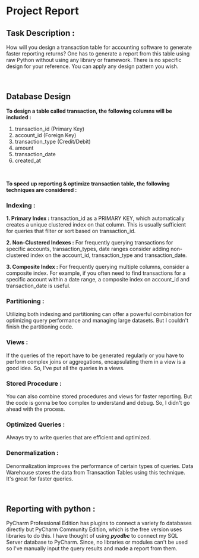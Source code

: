 # Project Report


## Task Description :
How will you design a transaction table for accounting software to generate faster reporting returns? 
One has to generate a report from this table using raw Python without using any library or framework. 
There is no specific design for your reference. You can apply any design pattern you wish.

<br>

## Database Design

**To design a table called transaction, the following columns will be included :**

1. transaction_id (Primary Key)
2. account_id (Foreign Key)
3. transaction_type (Credit/Debit)
4. amount
5. transaction_date
6. created_at

<br>

**To speed up reporting & optimize transaction table,
the following techniques are considered :**

### Indexing :

**1. Primary Index :** transaction_id as a PRIMARY KEY, which automatically creates a unique clustered index on that column. This is usually sufficient for queries that filter or sort based on transaction_id.

**2. Non-Clustered Indexes :** For frequently querying transactions for specific accounts, transaction_types, date ranges consider adding non-clustered index on the account_id, transaction_type and transaction_date.

**3. Composite Index :** For frequently querying multiple columns, consider a composite index. For example, if you often need to find transactions for a specific account within a date range, a composite index on account_id and transaction_date is useful.

### Partitioning :

Utilizing both indexing and partitioning can offer a powerful combination for optimizing query performance and managing large datasets. But I couldn't finish the partitioning code.

### Views :

If the queries of the report have to be generated regularly or you have to perform complex joins or aggregations, encapsulating them in a view is a good idea. So, I've put all the queries in a views.

### Stored Procedure :

You can also combine stored procedures and views for faster reporting. But the code is gonna be too complex to understand and debug. So, I didn't go ahead with the process.

### Optimized Queries :

Always try to write queries that are efficient and optimized.

### Denormalization :

Denormalization improves the performance of certain types of queries. Data Warehouse stores the data from Transaction Tables using this technique. It's great for faster queries.

<br>

## Reporting with python :

PyCharm Professional Edition has plugins to connect a variety fo databases directly but PyCharm Community Edition, which is the free version uses libraries to do this. I have thought of using ***pyodbc*** to connect my SQL Server database to PyCharm. Since, no libraries or modules can't be used so I've manually input the query results and made a report from them. 
